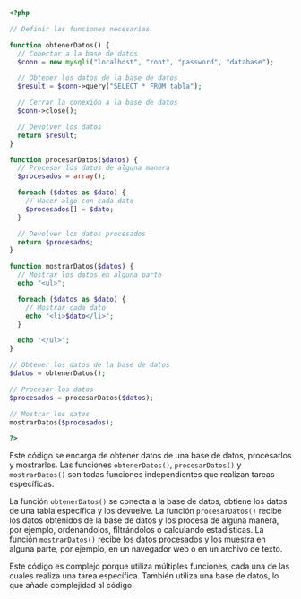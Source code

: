```php
<?php

// Definir las funciones necesarias

function obtenerDatos() {
  // Conectar a la base de datos
  $conn = new mysqli("localhost", "root", "password", "database");

  // Obtener los datos de la base de datos
  $result = $conn->query("SELECT * FROM tabla");

  // Cerrar la conexión a la base de datos
  $conn->close();

  // Devolver los datos
  return $result;
}

function procesarDatos($datos) {
  // Procesar los datos de alguna manera
  $procesados = array();

  foreach ($datos as $dato) {
    // Hacer algo con cada dato
    $procesados[] = $dato;
  }

  // Devolver los datos procesados
  return $procesados;
}

function mostrarDatos($datos) {
  // Mostrar los datos en alguna parte
  echo "<ul>";

  foreach ($datos as $dato) {
    // Mostrar cada dato
    echo "<li>$dato</li>";
  }

  echo "</ul>";
}

// Obtener los datos de la base de datos
$datos = obtenerDatos();

// Procesar los datos
$procesados = procesarDatos($datos);

// Mostrar los datos
mostrarDatos($procesados);

?>
```

Este código se encarga de obtener datos de una base de datos, procesarlos y mostrarlos. Las funciones `obtenerDatos()`, `procesarDatos()` y `mostrarDatos()` son todas funciones independientes que realizan tareas específicas.

La función `obtenerDatos()` se conecta a la base de datos, obtiene los datos de una tabla específica y los devuelve. La función `procesarDatos()` recibe los datos obtenidos de la base de datos y los procesa de alguna manera, por ejemplo, ordenándolos, filtrándolos o calculando estadísticas. La función `mostrarDatos()` recibe los datos procesados y los muestra en alguna parte, por ejemplo, en un navegador web o en un archivo de texto.

Este código es complejo porque utiliza múltiples funciones, cada una de las cuales realiza una tarea específica. También utiliza una base de datos, lo que añade complejidad al código.